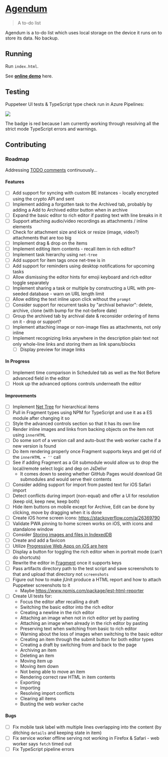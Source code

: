 # [Agendum](https://agendum.today)

> A to-do list

Agendum is a to-do list which uses local storage on the device it runs on to store its data. No backup.

## Running

Run `index.html`.

See [**online demo**](https://agendum.today) here.

## Testing

Puppeteer UI tests & TypeScript type check run in Azure Pipelines:

[
  ![](https://tomashubelbauer.visualstudio.com/agendum/_apis/build/status/agendum-CI?branchName=master)
](https://tomashubelbauer.visualstudio.com/agendum/_build/latest?definitionId=12?branchName=master)

The badge is red because I am currently working through resolving all the strict mode TypeScript errors and warnings.

## Contributing

### Roadmap

Addressing [TODO comments](https://github.com/TomasHubelbauer/agenda/search?q=todo) continuously…

#### Features

- [ ] Add support for syncing with custom BE instances - locally encrypted using the crypto API and sent
- [ ] Implement adding a forgotten task to the Archived tab, probably by adding a Add to Archived editor button when in archive
- [ ] Expand the basic editor to rich editor if pasting text with line breaks in it
- [ ] Support attaching audio/video recordings as attachments / inline elements
- [ ] Check for attachment size and kick or resize (image, video?) attachments that are too big
- [ ] Implement drag & drop on the items
- [ ] Implement editing item contents - recall item in rich editor?
- [ ] Implement task hierarchy using `net-tree`
- [ ] Add support for item tags once net-tree is in
- [ ] Add support for reminders using desktop notifications for upcoming tasks
- [ ] Allow dismissing the editor hints for emoji keyboard and rich editor toggle separately
- [ ] Implement sharing a task or multiple by constructing a URL with pre-seeded database - warn on URL length limit
- [ ] Allow editing the text inline upon click without the `prompt`
- [ ] Consider support for recurrent tasks by "archival behavior": delete, archive, clone (with bump for the not-before date)
- [ ] Group the archived tab by archival date & reconsider ordering of items on it - drop or support?
- [ ] Implement attaching image or non-image files as attachments, not only inline
- [ ] Implement recognizing links anywhere in the description plain text not only whole-line links and storing them as link spans/blocks
  - [ ] Display preview for image links

#### In Progress

- [ ] Implement time comparison in Scheduled tab as well as the Not Before advanced field in the editor
- [ ] Hook up the advanced options controls underneath the editor

#### Improvements

- [ ] Implement [Net Tree](https://github.com/TomasHubelbauer/net-tree) for hierarchical items
- [ ] Pull in Fragment types using NPM for TypeScript and use it as a ES module after changing it so
- [ ] Style the advanced controls section so that it has its own line
- [ ] Render inline images and links from backing objects on the item not using `innerHTML`
- [ ] Do some sort of a version call and auto-bust the web worker cache if a new version is found
- [ ] Do item rendering properly once Fragment supports keys and get rid of the `innerHTML = ''` call
- [ ] See if adding Fragment as a Git submodule would allow us to drop the local/remote select logic and dep on JsDelivr
  - It comes down to seeing whether GitHub Pages would download Git submodules and would serve their contents
- [ ] Consider adding support for import from pasted text for iOS Safari import
- [ ] Detect conflicts during import (non-equal) and offer a UI for resolution (keep old, keep new, keep both)
- [ ] Hide item buttons on mobile except for Archive, Edit can be done by clicking, move by dragging when it is done
- [ ] Create iOS home screen icons: https://stackoverflow.com/a/26369790
- [ ] Validate PWA pinning to home screen works on iOS, with icons and standalone window
- [ ] Consider [Storing images and files in IndexedDB](https://hacks.mozilla.org/2012/02/storing-images-and-files-in-indexeddb/)
- [ ] Create and add a favicon
- [ ] Utilize [Progressive Web Apps on iOS are here](https://medium.com/@firt/progressive-web-apps-on-ios-are-here-d00430dee3a7)
- [ ] Display a button for toggling the rich editor when in portrait mode (can't do shortcuts)
- [ ] Rewrite the editor in [Fragment](https://github.com/TomasHubelbauer/fragment) once it supports keys
- [ ] Pass artifacts directory path to the test script and save screenshots to that and upload that directory not `screenshots`
- [ ] Figure out how to make jUnit produce a HTML report and how to attach Puppeteer screenshots to it
  - Maybe https://www.npmjs.com/package/jest-html-reporter
- [ ] Create UI tests for:
  - Focus the editor after recalling a draft
  - Switching the basic editor into the rich editor
  - Creating a newline in the rich editor
  - Attaching an image when not in rich editor yet by pasting
  - Attaching an image when already in the rich editor by pasting
  - Preserving text when switching from basic to rich editor
  - Warning about the loss of images when switching to the basic editor
  - Creating an item through the submit button for both editor types
  - Creating a draft by switching from and back to the page
  - Archiving an item
  - Deleting an item
  - Moving item up
  - Moving item down
  - Not being able to move an item
  - Rendering correct raw HTML in item contents
  - Exporting
  - Importing
  - Resolving import conflicts
  - Clearing all items
  - Busting the web worker cache
#### Bugs

- [ ] Fix mobile task label with multiple lines overlapping into the content (by ditching `details` and keeping state in item)
- [ ] Fix service worker offline serving not working in Firefox & Safari - web worker says `fetch` timed out
- [ ] Fix TypeScript pipeline errors
